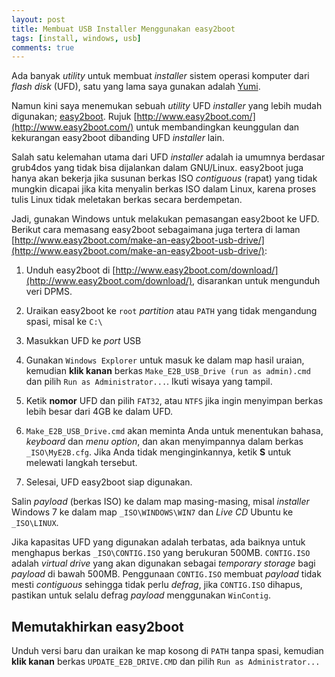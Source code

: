 ```yaml
---
layout: post
title: Membuat USB Installer Menggunakan easy2boot
tags: [install, windows, usb]
comments: true
---
```


Ada banyak *utility* untuk membuat *installer* sistem operasi komputer dari *flash disk* (UFD), satu yang lama saya gunakan adalah [Yumi](http://www.pendrivelinux.com/yumi-multiboot-usb-creator/). 

Namun kini saya menemukan sebuah *utility* UFD *installer* yang lebih mudah digunakan; [easy2boot](http://www.easy2boot.com/). Rujuk [http://www.easy2boot.com/](http://www.easy2boot.com/) untuk membandingkan keunggulan dan kekurangan easy2boot dibanding UFD *installer* lain.

Salah satu kelemahan utama dari UFD *installer* adalah ia umumnya berdasar grub4dos yang tidak bisa dijalankan dalam GNU/Linux. easy2boot juga hanya akan bekerja jika susunan berkas ISO *contiguous* (rapat) yang tidak mungkin dicapai jika kita menyalin berkas ISO dalam Linux, karena proses tulis Linux tidak meletakan berkas secara berdempetan.

Jadi, gunakan Windows untuk melakukan pemasangan easy2boot ke UFD. Berikut cara memasang easy2boot sebagaimana juga tertera di laman [http://www.easy2boot.com/make-an-easy2boot-usb-drive/](http://www.easy2boot.com/make-an-easy2boot-usb-drive/):

1. Unduh easy2boot di [http://www.easy2boot.com/download/](http://www.easy2boot.com/download/), disarankan untuk mengunduh veri DPMS.

2. Uraikan easy2boot ke `root` *partition* atau `PATH` yang tidak mengandung spasi, misal ke `C:\`

3. Masukkan UFD ke *port* USB

4. Gunakan `Windows Explorer` untuk masuk ke dalam map hasil uraian, kemudian **klik kanan** berkas `Make_E2B_USB_Drive (run as admin).cmd` dan pilih `Run as Administrator...`. Ikuti wisaya yang tampil.

5. Ketik **nomor** UFD dan pilih `FAT32`, atau `NTFS` jika ingin menyimpan berkas lebih besar dari 4GB ke dalam UFD.

6. `Make_E2B_USB_Drive.cmd` akan meminta Anda untuk menentukan bahasa, *keyboard* dan *menu option*, dan akan menyimpannya dalam berkas `_ISO\MyE2B.cfg`. Jika Anda tidak menginginkannya, ketik **S** untuk melewati langkah tersebut.

7. Selesai, UFD easy2boot siap digunakan.

Salin *payload* (berkas ISO) ke dalam map masing-masing, misal *installer* Windows 7 ke dalam map `_ISO\WINDOWS\WIN7` dan *Live CD* Ubuntu ke `_ISO\LINUX`.

Jika kapasitas UFD yang digunakan adalah terbatas, ada baiknya untuk menghapus berkas `_ISO\CONTIG.ISO` yang berukuran 500MB. `CONTIG.ISO` adalah *virtual drive* yang akan digunakan sebagai *temporary storage* bagi *payload* di bawah 500MB. Penggunaan `CONTIG.ISO` membuat *payload* tidak mesti *contiguous* sehingga tidak perlu *defrag*, jika `CONTIG.ISO` dihapus, pastikan untuk selalu defrag *payload* menggunakan `WinContig`.

## Memutakhirkan easy2boot

Unduh versi baru dan uraikan ke map kosong di `PATH` tanpa spasi, kemudian **klik kanan** berkas `UPDATE_E2B_DRIVE.CMD` dan pilih `Run as Administrator...`
